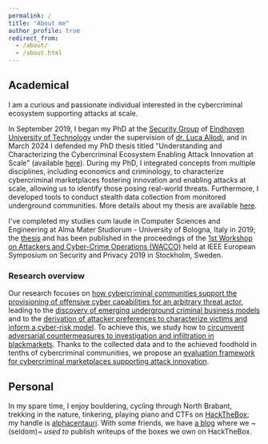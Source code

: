 ```yaml
---
permalink: /
title: "About me"
author_profile: true
redirect_from: 
  - /about/
  - /about.html
---
```


Academical
------

I am a curious and passionate individual interested in the cybercriminal ecosystem supporting attacks at scale. 

In September 2019, I began my PhD at the [Security Group](https://security1.win.tue.nl) of [Eindhoven University of Technology](https://www.tue.nl) under the supervision of [dr. Luca Allodi](https://lallodi.github.io/), and in March 2024 I defended my PhD thesis titled "Understanding and Characterizing the Cybercriminal Ecosystem Enabling Attack Innovation at Scale" (available [here](https://michelecampobasso.github.io/assets/papers/MC-final%20dissertation.pdf)). During my PhD, I integrated concepts from multiple disciplines, including economics and criminology, to characterize cybercriminal marketplaces fostering innovation and enabling attacks at scale, allowing us to identify those posing real-world threats. Furthermore, I developed tools to conduct stealth data collection from monitored underground communities. More details about my thesis are available [here](https://michelecampobasso.github.io/publication/2024-03-07-thesis).

I've completed my studies cum laude in Computer Sciences and Engineering at Alma Mater Studiorum - University of Bologna, Italy in 2019; the [thesis](https://ieeexplore.ieee.org/abstract/document/8802484) and has been published in the proceedings of the [1st Workshop on Attackers and Cyber-Crime Operations (WACCO)](https://www.wacco-workshop.eu/past/2019/index.html) held at IEEE European Symposium on Security and Privacy 2019 in Stockholm, Sweden.

<h3>Research overview</h3>

Our research focuses on [how cybercriminal communities support the provisioning of offensive cyber capabilities for an arbitrary threat actor](https://michelecampobasso.github.io/whitepapers/2021-03-01-proliferation-primer), leading to the [discovery of emerging underground criminal business models](https://michelecampobasso.github.io/publication/2020-11-10-impaas) and to the [derivation of attacker preferences to characterize victims and inform a cyber-risk model](https://michelecampobasso.github.io/publication/2023-08-09-impaas-economy). To achieve this, we study how to [circumvent adversarial countermeasures to investigation and infiltration in blackmarkets](https://michelecampobasso.github.io/publication/2022-11-24-threatcrawl). Thanks to the collected data and to the achieved foodhold in tenths of cybercriminal communities, we propose an [evaluation framework for cybercriminal marketplaces supporting attack innovation](https://michelecampobasso.github.io/publications/2023-07-05-underground-relevance).

Personal
------

In my spare time, I enjoy bouldering, cycling through North Brabant, trekking in the nature, tinkering, playing piano and CTFs on [HackTheBox](https://www.hackthebox.eu); my handle is [alphacentauri](https://www.hackthebox.eu/home/users/profile/11532). With some friends, we have [a blog](https://highwaytoroot.github.io) where we ~(seldom)~ _used to_ publish writeups of the boxes we own on HackTheBox.
